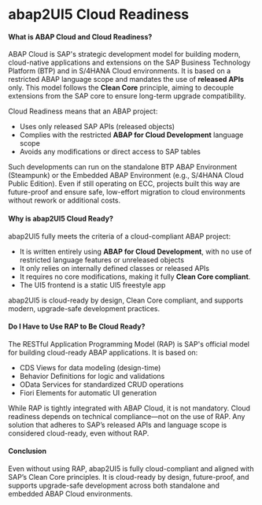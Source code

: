 # abap2UI5 Cloud Readiness

#### What is ABAP Cloud and Cloud Readiness?

ABAP Cloud is SAP's strategic development model for building modern, cloud-native applications and extensions on the SAP Business Technology Platform (BTP) and in S/4HANA Cloud environments. It is based on a restricted ABAP language scope and mandates the use of **released APIs** only. This model follows the **Clean Core** principle, aiming to decouple extensions from the SAP core to ensure long-term upgrade compatibility.

Cloud Readiness means that an ABAP project:

- Uses only released SAP APIs (released objects)  
- Complies with the restricted **ABAP for Cloud Development** language scope  
- Avoids any modifications or direct access to SAP tables

Such developments can run on the standalone BTP ABAP Environment (Steampunk) or the Embedded ABAP Environment (e.g., S/4HANA Cloud Public Edition). Even if still operating on ECC, projects built this way are future-proof and ensure safe, low-effort migration to cloud environments without rework or additional costs.

#### Why is abap2UI5 Cloud Ready?

abap2UI5 fully meets the criteria of a cloud-compliant ABAP project:

- It is written entirely using **ABAP for Cloud Development**, with no use of restricted language features or unreleased objects
- It only relies on internally defined classes or released APIs
- It requires no core modifications, making it fully **Clean Core compliant**.  
- The UI5 frontend is a static UI5 freestyle app

abap2UI5 is cloud-ready by design, Clean Core compliant, and supports modern, upgrade-safe development practices.

#### Do I Have to Use RAP to Be Cloud Ready?

The RESTful Application Programming Model (RAP) is SAP's official model for building cloud-ready ABAP applications. It is based on:

- CDS Views for data modeling (design-time)
- Behavior Definitions for logic and validations
- OData Services for standardized CRUD operations
- Fiori Elements for automatic UI generation

While RAP is tightly integrated with ABAP Cloud, it is not mandatory. Cloud readiness depends on technical compliance—not on the use of RAP. Any solution that adheres to SAP’s released APIs and language scope is considered cloud-ready, even without RAP.

#### Conclusion

Even without using RAP, abap2UI5 is fully cloud-compliant and aligned with SAP’s Clean Core principles. It is cloud-ready by design, future-proof, and supports upgrade-safe development across both standalone and embedded ABAP Cloud environments.
